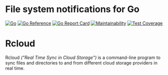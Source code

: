 # File system notifications for Go

[![Go](https://github.com/anotherhope/rcloud/actions/workflows/go.yml/badge.svg)](https://github.com/anotherhope/rcloud/actions/workflows/go.yml)
[![Go Reference](https://pkg.go.dev/badge/github.com/anotherhope/rcloud.svg)](https://pkg.go.dev/github.com/anotherhope/rcloud) [![Go Report Card](https://goreportcard.com/badge/github.com/anotherhope/rcloud)](https://goreportcard.com/report/github.com/anotherhope/rcloud)
[![Maintainability](https://api.codeclimate.com/v1/badges/d5102bdf5504b9ce56ce/maintainability)](https://codeclimate.com/github/anotherhope/rcloud/maintainability)
[![Test Coverage](https://api.codeclimate.com/v1/badges/d5102bdf5504b9ce56ce/test_coverage)](https://codeclimate.com/github/anotherhope/rcloud/test_coverage)

# Rcloud

Rcloud *("Real Time Sync in Cloud Storage")* is a command-line program to sync files and directories to and from different cloud storage providers in real time.